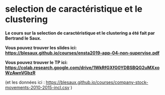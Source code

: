 # selection de caractéristique et le clustering

**Le cours sur la selection de caractéristique et le clustering a été fait par Bertrand le Saux.**

**Vous pouvez trouver les slides ici: https://blesaux.github.io/courses/ensta2019-app-04-non-supervise.pdf**

**Vous pouvez trouver le TP ici: https://colab.research.google.com/drive/1WkRfGXfG0YDBSBQG2uMXxoWzAwnVGbzR**

(et les données ici : https://blesaux.github.io/courses/company-stock-movements-2010-2015-incl.csv )

